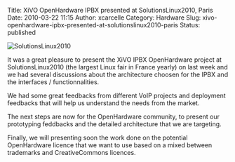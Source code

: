 Title: XiVO OpenHardware IPBX presented at SolutionsLinux2010, Paris
Date: 2010-03-22 11:15
Author: xcarcelle
Category: Hardware
Slug: xivo-openhardware-ipbx-presented-at-solutionslinux2010-paris
Status: published

![SolutionsLinux2010](/images/blog/SolutionsLinux2010_logo.jpg "SolutionsLinux2010, mar. 2010")

It was a great pleasure to present the XiVO IPBX OpenHardware project at
SolutionsLinux2010 (the largest Linux fair in France yearly) on last
week and we had several discussions about the architecture choosen for
the IPBX and the interfaces / functionnalities.

We had some great feedbacks from different VoIP projects and deployment
feedbacks that will help us understand the needs from the market.

The next steps are now for the OpenHardware community, to present our
prototyping feddbacks and the detailed architecture that we are
targeting.

Finally, we will presenting soon the work done on the potential
OpenHardware licence that we want to use based on a mixed between
trademarks and CreativeCommons licences.

</p>

